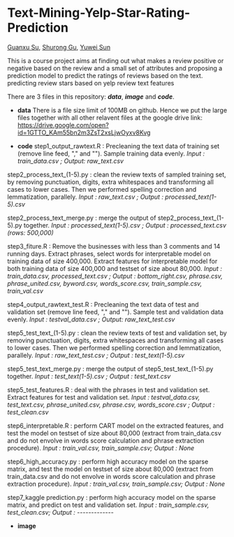 # Text-Mining-Yelp-Star-Rating-Prediction
[Guanxu Su](https://github.com/GuanxuSu), [Shurong Gu](https://github.com/JacquelineGu), [Yuwei Sun](https://github.com/YuweiS)

This is a course project aims at finding out what makes a review positive or negative based on the review and a small set of attributes and proposing a prediction model to predict the ratings of reviews based on the text.
predicting review stars based on yelp review text features

There are 3 files in this repository: ***data***, ***image*** and ***code***.
* **data** 
There is a file size limit of 100MB on github. Hence we put the large files together with all other relavent files at the google drive link: https://drive.google.com/open?id=1GTTO_KAm55bn2m3ZsT2xsLjwOyxv8Kvg

* **code**
step1_output_rawtext.R : Precleaning the text data of training set (remove line feed, "," and "\"). Sample training data evenly. 
*Input : train_data.csv ; Output: raw_text.csv*

step2_process_text_(1-5).py : clean the review texts of sampled training set, by removing punctuation, digits, extra whitespaces and transforming all cases to lower cases. Then we performed spelling correction and lemmatization, parallely. *Input : raw_text.csv ; Output : processed_text(1-5).csv*

step2_process_text_merge.py : merge the output of step2_process_text_(1-5).py together. 
*Input : processed_text(1-5).csv ; Output : processed_text.csv (rows: 500,000)*

step3_fiture.R : Remove the businesses with less than 3 comments and 14 running days. Extract phrases, select words for interpretable model on training data of size 400,000. Extract features for interpretable model for both training data of size 400,000 and testset of size about 80,000.
*Input : train_data.csv, processed_text.csv ; Output : bottom_right.csv, phrase.csv, phrase_united.csv, byword.csv, words_score.csv, train_sample.csv, train_val.csv*

step4_output_rawtext_test.R : Precleaning the text data of test and validation set (remove line feed, "," and "\"). Sample test and validation data evenly.
*Input : testval_data.csv ; Output: raw_text_test.csv*

step5_test_text_(1-5).py : clean the review texts of test and validation set, by removing punctuation, digits, extra whitespaces and transforming all cases to lower cases. Then we performed spelling correction and lemmatization, parallely. *Input : raw_text_test.csv ; Output : test_text(1-5).csv*

step5_test_text_merge.py : merge the output of step5_test_text_(1-5).py together. 
*Input : test_text(1-5).csv ; Output : test_text.csv*

step5_test_features.R : deal with the phrases in test and validation set. Extract features for test and validation set.
*Input : testval_data.csv, test_text.csv, phrase_united.csv, phrase.csv, words_score.csv ; Output : test_clean.csv*

step6_interpretable.R : perform CART model on the extracted features, and test the model on testset of size about 80,000 (extract from train_data.csv and do not envolve in words score calculation and phrase extraction procedure).
*Input : train_val.csv, train_sample.csv; Output : None*

step6_high_accuracy.py : perform high accuracy model on the sparse matrix, and test the model on testset of size about 80,000 (extract from train_data.csv and do not envolve in words score calculation and phrase extraction procedure).
*Input : train_val.csv, train_sample.csv; Output : None*

step7_kaggle prediction.py : perform high accuracy model on the sparse matrix, and predict on test and validation set.
*Input : train_sample.csv, test_clean.csv; Output : -------------*



* **image**

